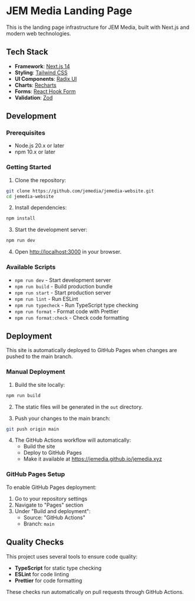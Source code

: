 # JEM Media Landing Page

This is the landing page infrastructure for JEM Media, built with Next.js and modern web technologies.

## Tech Stack

- **Framework**: [Next.js 14](https://nextjs.org/)
- **Styling**: [Tailwind CSS](https://tailwindcss.com/)
- **UI Components**: [Radix UI](https://www.radix-ui.com/)
- **Charts**: [Recharts](https://recharts.org/)
- **Forms**: [React Hook Form](https://react-hook-form.com/)
- **Validation**: [Zod](https://zod.dev/)

## Development

### Prerequisites

- Node.js 20.x or later
- npm 10.x or later

### Getting Started

1. Clone the repository:

```bash
git clone https://github.com/jemedia/jemedia-website.git
cd jemedia-website
```

2. Install dependencies:

```bash
npm install
```

3. Start the development server:

```bash
npm run dev
```

4. Open [http://localhost:3000](http://localhost:3000) in your browser.

### Available Scripts

- `npm run dev` - Start development server
- `npm run build` - Build production bundle
- `npm run start` - Start production server
- `npm run lint` - Run ESLint
- `npm run typecheck` - Run TypeScript type checking
- `npm run format` - Format code with Prettier
- `npm run format:check` - Check code formatting

## Deployment

This site is automatically deployed to GitHub Pages when changes are pushed to the main branch.

### Manual Deployment

1. Build the site locally:

```bash
npm run build
```

2. The static files will be generated in the `out` directory.

3. Push your changes to the main branch:

```bash
git push origin main
```

4. The GitHub Actions workflow will automatically:
   - Build the site
   - Deploy to GitHub Pages
   - Make it available at https://jemedia.github.io/jemedia.xyz

### GitHub Pages Setup

To enable GitHub Pages deployment:

1. Go to your repository settings
2. Navigate to "Pages" section
3. Under "Build and deployment":
   - Source: "GitHub Actions"
   - Branch: `main`

## Quality Checks

This project uses several tools to ensure code quality:

- **TypeScript** for static type checking
- **ESLint** for code linting
- **Prettier** for code formatting

These checks run automatically on pull requests through GitHub Actions.
